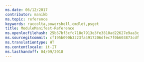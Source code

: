 ```yaml
---
ms.date: 06/12/2017
contributor: manikb
ms.topic: reference
keywords: raccolta,powershell,cmdlet,psget
title: ModuleManifest-Reference
ms.openlocfilehash: 25b57bf3cfc718e7913e3fe3810ad22627e9aa3c
ms.sourcegitcommit: cf195b090b3223fa4917206dfec7f0b603873cdf
ms.translationtype: HT
ms.contentlocale: it-IT
ms.lasthandoff: 04/09/2018
---
```

